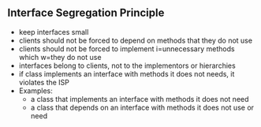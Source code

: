 ## Interface Segregation Principle
- keep interfaces small
- clients should not be forced to depend on methods that they do not use
- clients should not be forced to implement i=unnecessary methods which w=they do not use
- interfaces belong to clients, not to the implementors or hierarchies
- if class implements an interface with methods it does not needs, it violates the ISP
- Examples:
  - a class that implements an interface with methods it does not need
  - a class that depends on an interface with methods it does not use or need
